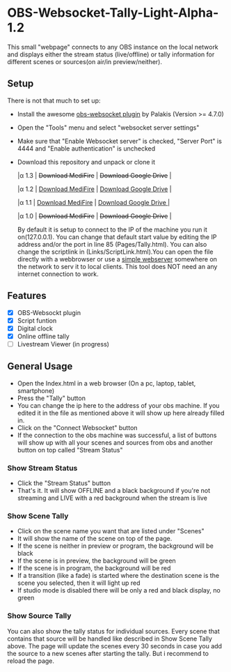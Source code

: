 # OBS-Websocket-Tally-Light-Alpha-1.2
This small "webpage" connects to any OBS instance on the local network and displays either the stream status (live/offline) or tally information for different scenes or sources(on air/in preview/neither).



## Setup

There is not that much to set up:

 - Install the awesome  [obs-websocket plugin](https://github.com/Palakis/obs-websocket/releases)  by Palakis (Version >= 4.7.0)

-   Open the "Tools" menu and select "websocket server settings"
    
-   Make sure that "Enable Websocket server" is checked, "Server Port" is 4444 and "Enable authentication" is unchecked
    
-   Download this repository and unpack or clone it
	
	|α 1.3 | ~~Download MediFire~~ | ~~Download Google Drive~~  |

	|α 1.2 | [Download MediFire](http://www.mediafire.com/file/s5iugf5qbu0e1f8/Tally_Alpha_1.2_release.zip/file) | [Download Google Drive](https://drive.google.com/file/d/1fgyc8j2WDBuf5B4w_QwH64COIK5WIiPq/view?usp=sharing)  |

	|α 1.1 | [Download MediFire](http://bit.ly/3tUOsBs) | [Download Google Drive ](http://bit.ly/3aPCNeh) |
	
	|α 1.0 | ~~Download MediFire~~ | ~~Download Google Drive~~  |
	
	By default it is setup to connect to the IP of the machine you run it on(127.0.0.1). You can change that default start value by editing the IP address and/or the port in line 85 (Pages/Tally.html). You can also change the scriptlink in (Links/ScriptLink.html).You can open the file directly with a webbrowser or use a  [simple webserver](https://www.apachefriends.org/de/index.html)  somewhere on the network to serv it to local clients. This tool does NOT need an any internet connection to work.

## Features
 - [x] OBS-Websockt plugin
 - [x] Script funtion 
 - [x] Digital clock
 - [x] Online offline tally
 - [ ] Livestream Viewer (in progress)

## General Usage

-   Open the Index.html in a web browser (On a pc, laptop, tablet, smartphone)
-   Press the "Tally" button
-   You can change the ip here to the address of your obs machine. If you edited it in the file as mentioned above it will show up here already filled in.
-   Click on the "Connect Websocket" button
-   If the connection to the obs machine was successful, a list of buttons will show up with all your scenes and sources from obs and another button on top called "Stream Status"
### Show Stream Status

-   Click the "Stream Status" button
-   That's it. It will show OFFLINE and a black background if you're not streaming and LIVE with a red background when the stream is live


### Show Scene Tally

-   Click on the scene name you want that are listed under "Scenes"
-   It will show the name of the scene on top of the page.
-   If the scene is neither in preview or program, the background will be black
-   If the scene is in preview, the background will be green
-   If the scene is in program, the background will be red
-   If a transition (like a fade) is started where the destination scene is the scene you selected, then it will light up red
-   If studio mode is disabled there will be only a red and black display, no green
### Show Source Tally

You can also show the tally status for individual sources. Every scene that contains that source will be handled like described in Show Scene Tally above. The page will update the scenes every 30 seconds in case you add the source to a new scenes after starting the tally. But i recommend to reload the page.
